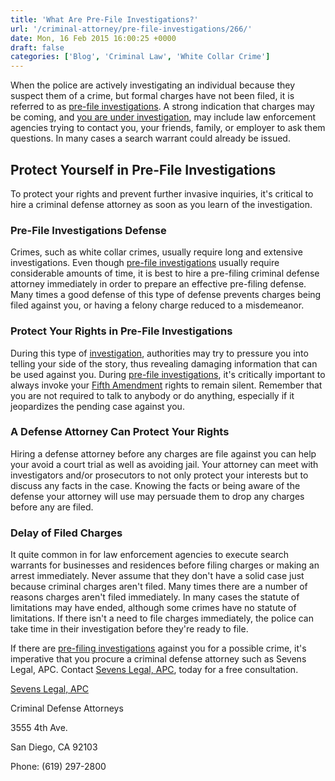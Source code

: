 ```yaml
---
title: 'What Are Pre-File Investigations?'
url: '/criminal-attorney/pre-file-investigations/266/'
date: Mon, 16 Feb 2015 16:00:25 +0000
draft: false
categories: ['Blog', 'Criminal Law', 'White Collar Crime']
---
```


When the police are actively investigating an individual because they suspect them of a crime, but formal charges have not been filed, it is referred to as [pre-file investigations](https://www.sevenslegal.com/ "Sevens Legal, APC"). A strong indication that charges may be coming, and [you are under investigation](https://www.sevenslegal.com/ "Sevens Legal, APC"), may include law enforcement agencies trying to contact you, your friends, family, or employer to ask them questions. In many cases a search warrant could already be issued.

Protect Yourself in Pre-File Investigations
-------------------------------------------

To protect your rights and prevent further invasive inquiries, it's critical to hire a criminal defense attorney as soon as you learn of the investigation.

### Pre-File Investigations Defense

Crimes, such as white collar crimes, usually require long and extensive investigations. Even though [pre-file investigations](https://www.sevenslegal.com/ "Sevens Legal, APC") usually require considerable amounts of time, it is best to hire a pre-filing criminal defense attorney immediately in order to prepare an effective pre-filing defense. Many times a good defense of this type of defense prevents charges being filed against you, or having a felony charge reduced to a misdemeanor.

### Protect Your Rights in Pre-File Investigations

During this type of [investigation](https://www.sevenslegal.com/ "Sevens Legal, APC"), authorities may try to pressure you into telling your side of the story, thus revealing damaging information that can be used against you. During [pre-file investigations](https://www.sevenslegal.com/ "Sevens Legal, APC"), it's critically important to always invoke your [Fifth Amendment](https://www.sevenslegal.com/ "Sevens Legal, APC") rights to remain silent. Remember that you are not required to talk to anybody or do anything, especially if it jeopardizes the pending case against you.

### A Defense Attorney Can Protect Your Rights

Hiring a defense attorney before any charges are file against you can help your avoid a court trial as well as avoiding jail. Your attorney can meet with investigators and/or prosecutors to not only protect your interests but to discuss any facts in the case. Knowing the facts or being aware of the defense your attorney will use may persuade them to drop any charges before any are filed.

### Delay of Filed Charges

It quite common in for law enforcement agencies to execute search warrants for businesses and residences before filing charges or making an arrest immediately. Never assume that they don't have a solid case just because criminal charges aren't filed. Many times there are a number of reasons charges aren't filed immediately. In many cases the statute of limitations may have ended, although some crimes have no statute of limitations. If there isn't a need to file charges immediately, the police can take time in their investigation before they're ready to file.

If there are [pre-filing investigations](https://www.sevenslegal.com/ "Sevens Legal, APC") against you for a possible crime, it's imperative that you procure a criminal defense attorney such as Sevens Legal, APC. Contact [Sevens Legal, APC](https://www.sevenslegal.com/ "Sevens Legal, APC"), today for a free consultation.

[Sevens Legal, APC](https://www.sevenslegal.com/ "Sevens Legal, APC")

Criminal Defense Attorneys

3555 4th Ave.

San Diego, CA 92103

Phone: (619) 297-2800